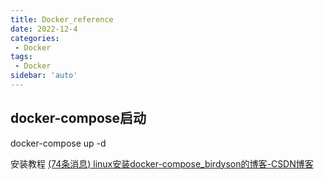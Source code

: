 ```yaml
---
title: Docker_reference
date: 2022-12-4
categories:
 - Docker
tags:
 - Docker
sidebar: 'auto'
---
```

## docker-compose启动
docker-compose up -d


安装教程
[(74条消息) linux安装docker-compose_birdyson的博客-CSDN博客](https://blog.csdn.net/AlexanderRon/article/details/123412922)